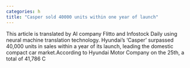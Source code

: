 ```yaml
---
categories: h
title: "Casper sold 40000 units within one year of launch"
---
```

This article is translated by AI company Flitto and Infostock Daily using neural machine translation technology. Hyundai’s ‘Casper’ surpassed 40,000 units in sales within a year of its launch, leading the domestic compact car market.According to Hyundai Motor Company on the 25th, a total of 41,786 C